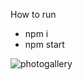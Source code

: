 How to run
* npm i
* npm start


![photogallery](https://user-images.githubusercontent.com/45890409/120298667-7e32cf80-c2f4-11eb-899b-223003debb43.gif)






